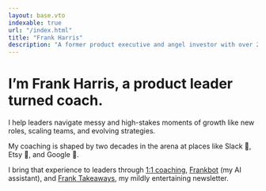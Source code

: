 ```yaml
---
layout: base.vto
indexable: true
url: "/index.html"
title: "Frank Harris"
description: "A former product executive and angel investor with over 20 years of experience at companies like Slack, Etsy, and Google."
---
```


# I’m Frank Harris, a product leader turned coach.

I help leaders navigate messy and high-stakes moments of growth like new roles, scaling teams, and evolving strategies.

My coaching is shaped by two decades in the arena at places like <span class="font-medium">Slack</span> <span class="relative -top-[0.1em] inline-block">🙌</span>, <span class="font-medium">Etsy</span> <span class="relative -top-[0.0em] inline-block">🧶</span>, and <span class="font-medium">Google</span> <span class="relative -top-[0.1em] inline-block">🤖</span>.

I bring that experience to leaders through [1:1 coaching](/coaching), [Frankbot](https://tryfrank.chat) (my AI assistant), and [Frank Takeaways](https://franktakeaways.com/), my <span class="hidden md:inline-block">mildly entertaining</span> newsletter.
